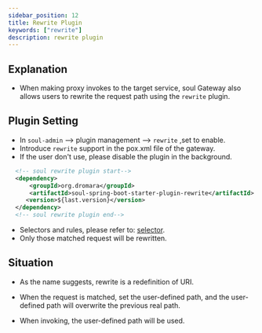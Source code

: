 ```yaml
---
sidebar_position: 12
title: Rewrite Plugin
keywords: ["rewrite"]
description: rewrite plugin
---
```


## Explanation

* When making proxy invokes to the target service, soul Gateway also allows users to rewrite the request path using the `rewrite` plugin.

## Plugin Setting

* In `soul-admin` --> plugin management --> `rewrite` ,set to enable.
* Introduce `rewrite` support in the pox.xml file of the gateway.
* If the user don't use, please disable the plugin in the background.

```xml
  <!-- soul rewrite plugin start-->
  <dependency>
      <groupId>org.dromara</groupId>
      <artifactId>soul-spring-boot-starter-plugin-rewrite</artifactId>
     <version>${last.version}</version>
  </dependency>
  <!-- soul rewrite plugin end-->
``` 

* Selectors and rules, please refer to: [selector](../selector-and-rule).
* Only those matched request will be rewritten.

## Situation

* As the name suggests, rewrite is a redefinition of URI. 

* When the request is matched, set the user-defined path, and the user-defined path will overwrite the previous real path.

* When invoking, the user-defined path will be used.
